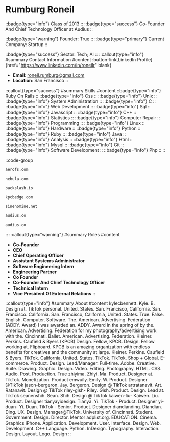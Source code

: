 # Rumburg Roneil
::badge{type="info"}
Class of 2013
::
::badge{type="success"}
Co-Founder And Chief Technology Officer at Audius
::

::badge{type="warning"}
Founder: True
::
::badge{type="primary"}
Current Company: Startup
::

::badge{type="success"}
Sector: Tech; AI
::
::callout{type="info"}
#summary
Contact Information
#content
:button-link[LinkedIn Profile]{href="https://www.linkedin.com/in/roneilr" blank}
- **Email**: roneil.rumburg@gmail.com
- **Location**: San Francisco
::

::callout{type="success"}
#summary
Skills
#content
::badge{type="info"}
Ruby On Rails
::
::badge{type="info"}
Css
::
::badge{type="info"}
Unix
::
::badge{type="info"}
System Administration
::
::badge{type="info"}
C
::
::badge{type="info"}
Web Development
::
::badge{type="info"}
Sql
::
::badge{type="info"}
Javascript
::
::badge{type="info"}
C++
::
::badge{type="info"}
Statistics
::
::badge{type="info"}
Computer Repair
::
::badge{type="info"}
Programming
::
::badge{type="info"}
Linux
::
::badge{type="info"}
Hardware
::
::badge{type="info"}
Python
::
::badge{type="info"}
Ruby
::
::badge{type="info"}
Java
::
::badge{type="info"}
Analysis
::
::badge{type="info"}
Html
::
::badge{type="info"}
Mysql
::
::badge{type="info"}
Git
::
::badge{type="info"}
Software Development
::
::badge{type="info"}
Php
::
::

::code-group
```bash [AeroFS]
aerofs.com
```
```bash [Nebula]
nebula.com
```
```bash [Backslash]
backslash.io
```
```bash [KPCB Edge]
kpcbedge.com
```
```bash [Sine Nomine Associates]
sinenomine.net
```
```bash [Audius]
audius.co
```
```bash [Audius]
audius.co
```
::
::callout{type="warning"}
#summary
Roles
#content
- **Co-Founder**
- **CEO**
- **Chief Operating Officer**
- **Assistant Systems Administrator**
- **Software Engineering Intern**
- **Engineering Partner**
- **Co Founder**
- **Co-Founder And Chief Technology Officer**
- **Technical Intern**
- **Vice President Of External Relations**
::

::callout{type="info"}
#summary
About
#content
kylecbennett. Kyle. B. Design at. TikTok personal. United. States. San. Francisco, California. San. Francisco. California. San. Francisco, California, United. States. True. False. English. Computer. Software. The. American. Advertising. Federation (ADDY. Award) I was awarded an. ADDY. Award in the spring of by the. American. Advertising. Federation for my photography/advertising work with the. Cincinnati. Ballet. American. Advertising. Federation. Kleiner. Perkins. Caufield & Byers (KPCB) Design. Fellow, KPCB. Design. Fellow working at. Flipboard. KPCB is an amazing organization with endless benefits for creatives and the community at large. Kleiner. Perkins. Caufield & Byers. TikTok. California, United. States. TikTok. TikTok. Shop + Global. E-commerce. Product. Design. Lead/Manager. Full-time. Adobe. Creative. Suite. Drawing. Graphic. Design. Video. Editing. Photography. HTML. CSS. Audio. Post. Production. True zhiyima. Zhiyi. Ma. Product. Designer at. TikTok. Monetization. Product emwuily. Emily. W. Product. Designer @TikTok jason-bergeron. Jay. Bergeron. Design @ TikTok artratanavit. Art. Ratanavit. Design @ TikTok riley-gish- Riley. Gish. Product. Design. Lead at. TikTok seanenshih. Sean. Shih. Design @ TikTok kaiwen-liu- Kaiwen. Liu. Product. Designer tianyayidesign. Tianya. Yi. TikTok - Product. Designer yi-duan- Yi. Duan. TikTok - Senior. Product. Designer diandianding. Diandian. Ding. UX. Design. Manager@TikTok. University of. Cincinnati. Student. Government. Design. Director. Mentor adplist.org. EDUCATION. Cinema. Graphics iPhone. Application. Development. User. Interface. Design. Web. Development. C++ Language. Python. InDesign. Typography. Interaction. Design. Layout. Logo. Design
::
